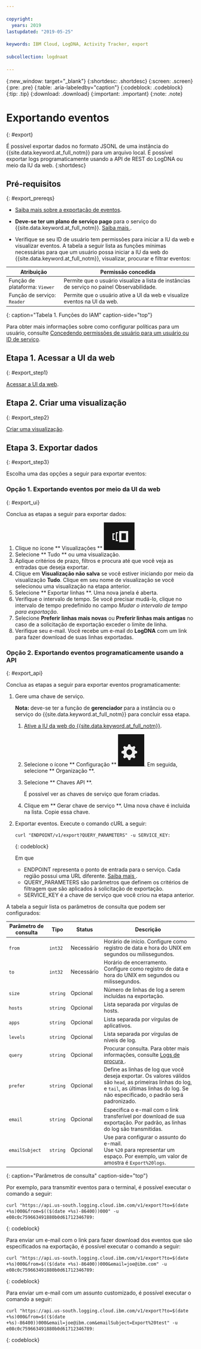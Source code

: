 ```yaml
---

copyright:
  years: 2019
lastupdated: "2019-05-25"

keywords: IBM Cloud, LogDNA, Activity Tracker, export

subcollection: logdnaat

---
```


{:new_window: target="_blank"}
{:shortdesc: .shortdesc}
{:screen: .screen}
{:pre: .pre}
{:table: .aria-labeledby="caption"}
{:codeblock: .codeblock}
{:tip: .tip}
{:download: .download}
{:important: .important}
{:note: .note}

 
# Exportando eventos
{: #export}

É possível exportar dados no formato JSONL de uma instância do {{site.data.keyword.at_full_notm}} para um arquivo local. É possível exportar logs programaticamente usando a API de REST do LogDNA ou meio da IU da web.
{:shortdesc}


## Pré-requisitos
{: #export_prereqs}

* [Saiba mais sobre a exportação de eventos](/docs/services/Activity-Tracker-with-LogDNA?topic=logdnaat-monitor_events#mon_export).

* **Deve-se ter um plano de serviço pago** para o serviço do {{site.data.keyword.at_full_notm}}. [ Saiba mais ](/docs/services/Activity-Tracker-with-LogDNA?topic=logdnaat-service_plan#service_plan). 

* Verifique se seu ID de usuário tem permissões para iniciar a IU da web e visualizar eventos. A tabela a seguir lista as funções mínimas necessárias para que um usuário possa iniciar a IU da web do {{site.data.keyword.at_full_notm}}, visualizar, procurar e filtrar eventos:

| Atribuição                      | Permissão concedida            |
|---------------------------|-------------------------------|  
| Função de plataforma: `Viewer`     | Permite que o usuário visualize a lista de instâncias de serviço no painel Observabilidade. |
| Função de serviço: `Reader`      | Permite que o usuário ative a UI da web e visualize eventos na UI da web.  |
{: caption="Tabela 1. Funções do IAM" caption-side="top"} 

Para obter mais informações sobre como configurar políticas para um usuário, consulte [Concedendo permissões de usuário para um usuário ou ID de serviço](/docs/services/Activity-Tracker-with-LogDNA?topic=logdnaat-iam_view_events#iam_view_events).


## Etapa 1. Acessar a UI da web
{: #export_step1}

[Acessar a UI da web](/docs/services/Activity-Tracker-with-LogDNA?topic=logdnaat-launch#launch).


## Etapa 2. Criar uma visualização
{: #export_step2}

[Criar uma visualização](/docs/services/Activity-Tracker-with-LogDNA?topic=logdnaat-views).


## Etapa 3. Exportar dados
{: #export_step3}

Escolha uma das opções a seguir para exportar eventos:

### Opção 1. Exportando eventos por meio da UI da web
{: #export_ui}

Conclua as etapas a seguir para exportar dados:

1. Clique no ícone  ** Visualizações **   ![Configuration icon](images/views.png).
2. Selecione  ** Tudo **  ou uma visualização.
3. Aplique critérios de prazo, filtros e procura até que você veja as entradas que deseja exportar.
4. Clique em **Visualização não salva** se você estiver iniciando por meio da visualização **Tudo**. Clique em seu nome de visualização se você selecionou uma visualização na etapa anterior.
5. Selecione  ** Exportar linhas **. Uma nova janela é aberta.
6. Verifique o intervalo de tempo. Se você precisar mudá-lo, clique no intervalo de tempo predefinido no campo *Mudar o intervalo de tempo para exportação*.
7. Selecione **Preferir linhas mais novas** ou **Preferir linhas mais antigas** no caso de a solicitação de exportação exceder o limite de linha.
8. Verifique seu e-mail. Você recebe um e-mail do **LogDNA** com um link para fazer download de suas linhas exportadas.


### Opção 2. Exportando eventos programaticamente usando a API
{: #export_api}

Conclua as etapas a seguir para exportar eventos programaticamente:

1. Gere uma chave de serviço. 

    **Nota:** deve-se ter a função de **gerenciador** para a instância ou o serviço do {{site.data.keyword.at_full_notm}} para concluir essa etapa.

    1. [Ative a IU da web do {{site.data.keyword.at_full_notm}}](/docs/services/Activity-Tracker-with-LogDNA?topic=logdnaat-launch#launch_step2).

    2. Selecione o ícone  ** Configuração **   ![Configuration icon](images/admin.png). Em seguida, selecione  ** Organização **. 

    3. Selecione  ** Chaves API **.

        É possível ver as chaves de serviço que foram criadas. 

    4. Clique em  ** Gerar chave de serviço **. Uma nova chave é incluída na lista. Copie essa chave.

2. Exportar eventos. Execute o comando cURL a seguir:

    ```
    curl "ENDPOINT/v1/export?QUERY_PARAMETERS" -u SERVICE_KEY:
    ```
    {: codeblock}

    Em que 

    * ENDPOINT representa o ponto de entrada para o serviço. Cada região possui uma URL diferente. [ Saiba mais ](/docs/services/Activity-Tracker-with-LogDNA?topic=logdnaat-endpoints#endpoints).
    * QUERY_PARAMETERS são parâmetros que definem os critérios de filtragem que são aplicados à solicitação de exportação.
    * SERVICE_KEY é a chave de serviço que você criou na etapa anterior.

A tabela a seguir lista os parâmetros de consulta que podem ser configurados:

| Parâmetro de consulta | Tipo       | Status     | Descrição |
|-----------|------------|------------|-------------|
| `from`      | `int32`      | Necessário   | Horário de início. Configure como registro de data e hora do UNIX em segundos ou milissegundos. |
| `to`        | `int32`      | Necessário   | Horário de encerramento. Configure como registro de data e hora do UNIX em segundos ou milissegundos.    |
| `size`      | `string`     | Opcional   | Número de linhas de log a serem incluídas na exportação.  | 
| `hosts`     | `string`     | Opcional   | Lista separada por vírgulas de hosts. |
| `apps`      | `string`     | Opcional   | Lista separada por vírgulas de aplicativos. |
| `levels`    | `string`     | Opcional   | Lista separada por vírgulas de níveis de log. |
| `query`     | `string`     | Opcional   | Procurar consulta. Para obter mais informações, consulte  [ Logs de procura ](/docs/services/Log-Analysis-with-LogDNA?topic=LogDNA-view_logs#view_logs_step6). |
| `prefer`    | `string`     | Opcional   | Define as linhas de log que você deseja exportar. Os valores válidos são `head`, as primeiras linhas do log, e `tail`, as últimas linhas do log. Se não especificado, o padrão será padronizado.  |
| `email`     | `string`     | Opcional   | Especifica o e-mail com o link transferível por download de sua exportação. Por padrão, as linhas do log são transmitidas.|
| `emailSubject` | `string`     | Opcional   | Use para configurar o assunto do e-mail. </br>Use `%20` para representar um espaço. Por exemplo, um valor de amostra é `Export%20logs`. |
{: caption="Parâmetros de consulta" caption-side="top"} 

Por exemplo, para transmitir eventos para o terminal, é possível executar o comando a seguir:

```
curl "https://api.us-south.logging.cloud.ibm.com/v1/export?to=$(date +%s)000&from=$(($(date +%s)-86400))000" -u e08c0c759663491880b0d61712346789:
```
{: codeblock}

Para enviar um e-mail com o link para fazer download dos eventos que são especificados na exportação, é possível executar o comando a seguir:

```
curl "https://api.us-south.logging.cloud.ibm.com/v1/export?to=$(date +%s)000&from=$(($(date +%s)-86400))000&email=joe@ibm.com" -u e08c0c759663491880b0d61712346789:
```
{: codeblock}


Para enviar um e-mail com um assunto customizado, é possível executar o comando a seguir:

```
curl "https://api.us-south.logging.cloud.ibm.com/v1/export?to=$(date +%s)000&from=$(($(date +%s)-86400))000&email=joe@ibm.com&emailSubject=Export%20test" -u e08c0c759663491880b0d61712346789:
```
{: codeblock}

